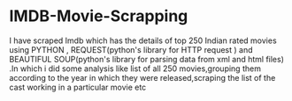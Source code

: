 # IMDB-Movie-Scrapping
I have scraped Imdb which has the details of top 250 Indian rated movies using PYTHON , REQUEST(python's library for HTTP request ) and BEAUTIFUL SOUP(python's library for parsing data from xml and html files) .In which i did some analysis like list of all 250 movies,grouping them according to the year in which they were released,scraping the list of the cast working in a particular movie etc
